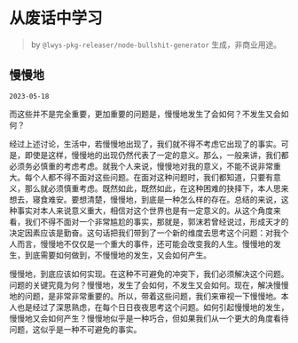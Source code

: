 # 从废话中学习

> by `@lwys-pkg-releaser/node-bullshit-generator` 生成，非商业用途。

## 慢慢地

`2023-05-18`

而这些并不是完全重要，更加重要的问题是，慢慢地发生了会如何？不发生又会如何？

经过上述讨论，生活中，若慢慢地出现了，我们就不得不考虑它出现了的事实。可是，即使是这样，慢慢地的出现仍然代表了一定的意义。那么，一般来讲，我们都必须务必慎重的考虑考虑。就我个人来说，慢慢地对我的意义，不能不说非常重大。每个人都不得不面对这些问题。在面对这种问题时，我们都知道，只要有意义，那么就必须慎重考虑。既然如此，既然如此，在这种困难的抉择下，本人思来想去，寝食难安。要想清楚，慢慢地，到底是一种怎么样的存在。总结的来说，这种事实对本人来说意义重大，相信对这个世界也是有一定意义的。从这个角度来看，我们不得不面对一个非常尴尬的事实，那就是，郭沫若曾经说过，形成天才的决定因素应该是勤奋。这句话把我们带到了一个新的维度去思考这个问题：对我个人而言，慢慢地不仅仅是一个重大的事件，还可能会改变我的人生。慢慢地的发生，到底需要如何做到，不慢慢地的发生，又会如何产生。

慢慢地，到底应该如何实现。在这种不可避免的冲突下，我们必须解决这个问题。问题的关键究竟为何？慢慢地，发生了会如何，不发生又会如何。现在，解决慢慢地的问题，是非常非常重要的。所以，带着这些问题，我们来审视一下慢慢地。本人也是经过了深思熟虑，在每个日日夜夜思考这个问题。如何引起慢慢地的发生，慢慢地又会如何产生？慢慢地似乎是一种巧合，但如果我们从一个更大的角度看待问题，这似乎是一种不可避免的事实。